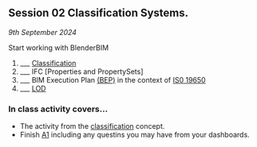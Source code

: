 ## Session 02 Classification Systems.

*9th September 2024*

Start working with BlenderBIM

1. ___ [Classification]
1. ___ IFC [Properties and PropertySets]
1. ___ BIM Execution Plan [(BEP)](/41934/Concepts/BIMExecutionPlan) in the context of [IS0 19650](/41934/Concepts/ISO19650)
3. ___ [LOD](/41934/Concepts/LOD)

<!--
* Submit [A1](/41934/Assignments/A1) - Excel dashboard. - 17th September
-->

### In class activity covers...

* The activity from the [classification] concept.
* Finish [A1] including any questins you may have from your dashboards.


[Classification]: /41934/Concepts/Classification
[A1]: /41934/Assignments/A1
